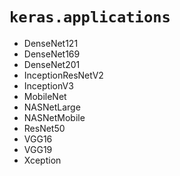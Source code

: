 # `keras.applications`
- DenseNet121
- DenseNet169
- DenseNet201
- InceptionResNetV2
- InceptionV3
- MobileNet
- NASNetLarge
- NASNetMobile
- ResNet50
- VGG16
- VGG19
- Xception
